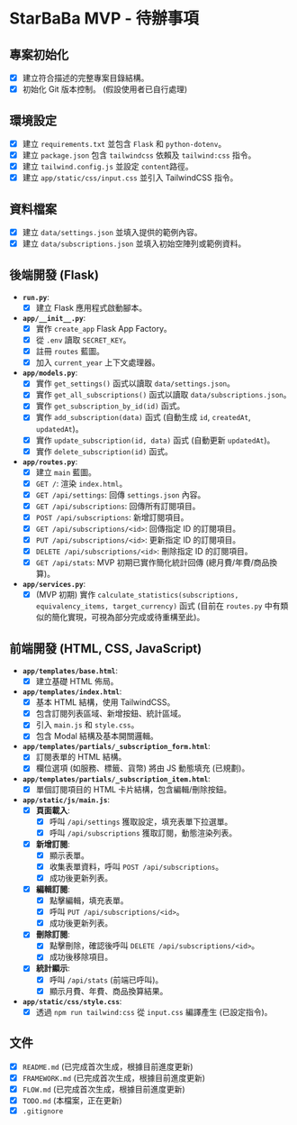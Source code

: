 # StarBaBa MVP - 待辦事項

## 專案初始化
- [x] 建立符合描述的完整專案目錄結構。
- [x] 初始化 Git 版本控制。 (假設使用者已自行處理)

## 環境設定
- [x] 建立 `requirements.txt` 並包含 `Flask` 和 `python-dotenv`。
- [x] 建立 `package.json` 包含 `tailwindcss` 依賴及 `tailwind:css` 指令。
- [x] 建立 `tailwind.config.js` 並設定 `content`路徑。
- [x] 建立 `app/static/css/input.css` 並引入 TailwindCSS 指令。

## 資料檔案
- [x] 建立 `data/settings.json` 並填入提供的範例內容。
- [x] 建立 `data/subscriptions.json` 並填入初始空陣列或範例資料。

## 後端開發 (Flask)
- **`run.py`**:
    - [x] 建立 Flask 應用程式啟動腳本。
- **`app/__init__.py`**:
    - [x] 實作 `create_app` Flask App Factory。
    - [x] 從 `.env` 讀取 `SECRET_KEY`。
    - [x] 註冊 `routes` 藍圖。
    - [x] 加入 `current_year` 上下文處理器。
- **`app/models.py`**:
    - [x] 實作 `get_settings()` 函式以讀取 `data/settings.json`。
    - [x] 實作 `get_all_subscriptions()` 函式以讀取 `data/subscriptions.json`。
    - [x] 實作 `get_subscription_by_id(id)` 函式。
    - [x] 實作 `add_subscription(data)` 函式 (自動生成 `id`, `createdAt`, `updatedAt`)。
    - [x] 實作 `update_subscription(id, data)` 函式 (自動更新 `updatedAt`)。
    - [x] 實作 `delete_subscription(id)` 函式。
- **`app/routes.py`**:
    - [x] 建立 `main` 藍圖。
    - [x] `GET /`: 渲染 `index.html`。
    - [x] `GET /api/settings`: 回傳 `settings.json` 內容。
    - [x] `GET /api/subscriptions`: 回傳所有訂閱項目。
    - [x] `POST /api/subscriptions`: 新增訂閱項目。
    - [x] `GET /api/subscriptions/<id>`: 回傳指定 ID 的訂閱項目。
    - [x] `PUT /api/subscriptions/<id>`: 更新指定 ID 的訂閱項目。
    - [x] `DELETE /api/subscriptions/<id>`: 刪除指定 ID 的訂閱項目。
    - [x] `GET /api/stats`: MVP 初期已實作簡化統計回傳 (總月費/年費/商品換算)。
- **`app/services.py`**:
    - [x] (MVP 初期) 實作 `calculate_statistics(subscriptions, equivalency_items, target_currency)` 函式 (目前在 `routes.py` 中有類似的簡化實現，可視為部分完成或待重構至此)。

## 前端開發 (HTML, CSS, JavaScript)
- **`app/templates/base.html`**:
    - [x] 建立基礎 HTML 佈局。
- **`app/templates/index.html`**:
    - [x] 基本 HTML 結構，使用 TailwindCSS。
    - [x] 包含訂閱列表區域、新增按鈕、統計區域。
    - [x] 引入 `main.js` 和 `style.css`。
    - [x] 包含 Modal 結構及基本開關邏輯。
- **`app/templates/partials/_subscription_form.html`**:
    - [x] 訂閱表單的 HTML 結構。
    - [x] 欄位選項 (如服務、標籤、貨幣) 將由 JS 動態填充 (已規劃)。
- **`app/templates/partials/_subscription_item.html`**:
    - [x] 單個訂閱項目的 HTML 卡片結構，包含編輯/刪除按鈕。
- **`app/static/js/main.js`**:
    - [x] **頁面載入**:
        - [x] 呼叫 `/api/settings` 獲取設定，填充表單下拉選單。
        - [x] 呼叫 `/api/subscriptions` 獲取訂閱，動態渲染列表。
    - [x] **新增訂閱**:
        - [x] 顯示表單。
        - [x] 收集表單資料，呼叫 `POST /api/subscriptions`。
        - [x] 成功後更新列表。
    - [x] **編輯訂閱**:
        - [x] 點擊編輯，填充表單。
        - [x] 呼叫 `PUT /api/subscriptions/<id>`。
        - [x] 成功後更新列表。
    - [x] **刪除訂閱**:
        - [x] 點擊刪除，確認後呼叫 `DELETE /api/subscriptions/<id>`。
        - [x] 成功後移除項目。
    - [x] **統計顯示**:
        - [x] 呼叫 `/api/stats` (前端已呼叫)。
        - [x] 顯示月費、年費、商品換算結果。
- **`app/static/css/style.css`**:
    - [x] 透過 `npm run tailwind:css` 從 `input.css` 編譯產生 (已設定指令)。

## 文件
- [x] `README.md` (已完成首次生成，根據目前進度更新)
- [x] `FRAMEWORK.md` (已完成首次生成，根據目前進度更新)
- [x] `FLOW.md` (已完成首次生成，根據目前進度更新)
- [x] `TODO.md` (本檔案，正在更新)
- [x] `.gitignore`